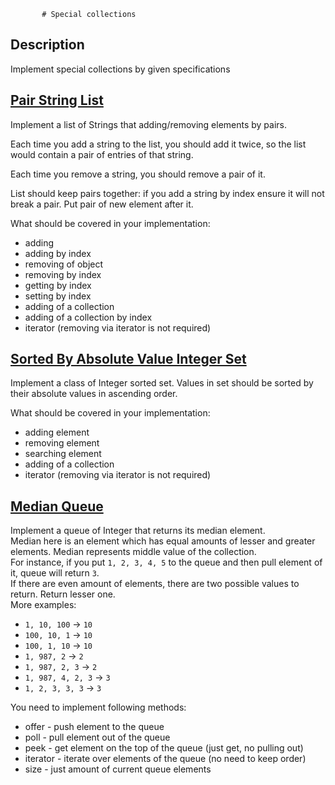            # Special collections

## Description
Implement special collections by given specifications

## [Pair String List](src\main\java\com\efimchick\ifmo\collections\PairStringList.java)
Implement a list of Strings that adding/removing elements by pairs.

Each time you add a string to the list, you should add it twice,
so the list would contain a pair of entries of that string.

Each time you remove a string, you should remove a pair of it.

List should keep pairs together: if you add a string by index ensure it will not break a pair.
Put pair of new element after it.

What should be covered in your implementation:
- adding
- adding by index
- removing of object
- removing by index
- getting by index
- setting by index
- adding of a collection
- adding of a collection by index
- iterator (removing via iterator is not required)

## [Sorted By Absolute Value Integer Set](src\main\java\com\efimchick\ifmo\collections\SortedByAbsoluteValueIntegerSet.java)
Implement a class of Integer sorted set.
Values in set should be sorted by their absolute values in ascending order.

What should be covered in your implementation:
- adding element
- removing element
- searching element
- adding of a collection
- iterator (removing via iterator is not required)

## [Median Queue](src\main\java\com\efimchick\ifmo\collections\MedianQueue.java)
Implement a queue of Integer that returns its median element.\
Median here is an element which has equal amounts of lesser and greater elements. Median represents middle value of the collection.    
For instance, if you put `1, 2, 3, 4, 5` to the queue and then pull element of it, queue will return `3`.\
If there are even amount of elements, there are two possible values to return. Return lesser one.\
More examples:
- `1, 10, 100` &rightarrow; `10`
- `100, 10, 1` &rightarrow; `10`
- `100, 1, 10` &rightarrow; `10`
- `1, 987, 2` &rightarrow; `2`
- `1, 987, 2, 3` &rightarrow; `2`
- `1, 987, 4, 2, 3` &rightarrow; `3`
- `1, 2, 3, 3, 3` &rightarrow; `3`

You need to implement following methods:
- offer - push element to the queue
- poll - pull element out of the queue 
- peek - get element on the top of the queue (just get, no pulling out)
- iterator - iterate over elements of the queue (no need to keep order)
- size - just amount of current queue elements
